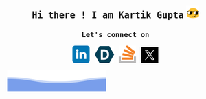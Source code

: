 <h2 align="center">
    <samp>Hi there ! I am Kartik Gupta</samp> 
    <img src="./static/assets/gif/long-livethe-blob-sunglasses.gif" width="30" >
</h2>



<h3 align="center"><samp>Let's connect on </samp></h3>

<p align="center">
    <a href="https://www.linkedin.com/in/-guptakartik/" target="_blank">
        <img src="./static/assets/svg/linkedin.svg" alt="LinkedIn" width="40"/></a>&nbsp;&nbsp;
    <a href="https://devpost.com/thisiskartikgupta" target="_blank">
    <img src="./static/assets/png/devpost.png" alt="Devpost" width="45"/></a>&nbsp;&nbsp;
<!--     <a href="https://www.instagram.com/thisiskartikgupta_/" target="_blank">
    <img src="./static/assets/svg/instagram.svg" alt="Instagram" width="40"/></a>&nbsp;&nbsp; -->
<!--     <a href="https://leetcode.com/thisiskartikgupta/"/>
    <img src="./static/assets/png/leetcode.png" alt="Leetcode" width="38"/></a>&nbsp;&nbsp;
    <a href="https://t.me/guptakartik1811">
    <img src="./static/assets/png/telegram.png" alt="Telegram" width="40"/></a>&nbsp;&nbsp; -->
    <a href="https://stackoverflow.com/users/13835323/kartik-gupta" target="_blank">
    <img src="./static/assets/png/stackoverflow.png" alt="Stack Overflow" width="40"/></a>&nbsp;&nbsp;
    <a href="https://x.com/guptakartik1811" target="_blank">
    <img src="./static/assets/png/x.png" alt="X" width="40"/></a>
    
</p>


<img src="./static/assets/svg/waves.svg" >
